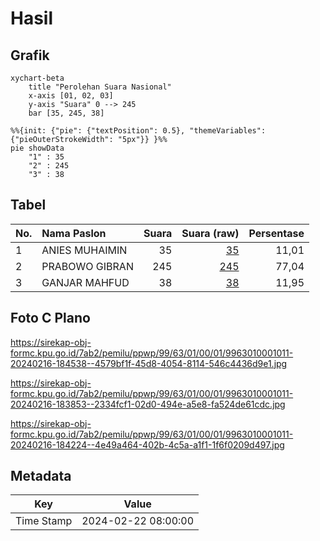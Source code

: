# Hasil

## Grafik

```mermaid
xychart-beta
    title "Perolehan Suara Nasional"
    x-axis [01, 02, 03]
    y-axis "Suara" 0 --> 245
    bar [35, 245, 38]
```

```mermaid
%%{init: {"pie": {"textPosition": 0.5}, "themeVariables": {"pieOuterStrokeWidth": "5px"}} }%%
pie showData
    "1" : 35
    "2" : 245
    "3" : 38
```

## Tabel

| No. | Nama Paslon    | Suara | Suara (raw) | Persentase |
|:--- |:-------------- | -----:| -----------:| ----------:|
| 1   | ANIES MUHAIMIN | 35    | [35][p-1]   | 11,01      |
| 2   | PRABOWO GIBRAN | 245   | [245][p-2]  | 77,04      |
| 3   | GANJAR MAHFUD  | 38    | [38][p-3]   | 11,95      |


[p-1]: https://github.com/gigit-pemilu/pemilu-2024/blob/main/pilpres/hitung-suara/sub/99-luar-negeri/sub/63-kuching-malaysia/sub/01-kuching-malaysia/sub/0001-kuching-malaysia/sub/011-ksk-006/sub/paslon-1.txt
[p-2]: https://github.com/gigit-pemilu/pemilu-2024/blob/main/pilpres/hitung-suara/sub/99-luar-negeri/sub/63-kuching-malaysia/sub/01-kuching-malaysia/sub/0001-kuching-malaysia/sub/011-ksk-006/sub/paslon-2.txt
[p-3]: https://github.com/gigit-pemilu/pemilu-2024/blob/main/pilpres/hitung-suara/sub/99-luar-negeri/sub/63-kuching-malaysia/sub/01-kuching-malaysia/sub/0001-kuching-malaysia/sub/011-ksk-006/sub/paslon-3.txt

## Foto C Plano

https://sirekap-obj-formc.kpu.go.id/7ab2/pemilu/ppwp/99/63/01/00/01/9963010001011-20240216-184538--4579bf1f-45d8-4054-8114-546c4436d9e1.jpg

https://sirekap-obj-formc.kpu.go.id/7ab2/pemilu/ppwp/99/63/01/00/01/9963010001011-20240216-183853--2334fcf1-02d0-494e-a5e8-fa524de61cdc.jpg

https://sirekap-obj-formc.kpu.go.id/7ab2/pemilu/ppwp/99/63/01/00/01/9963010001011-20240216-184224--4e49a464-402b-4c5a-a1f1-1f6f0209d497.jpg


## Metadata

| Key        | Value               |
| ---------- | ------------------- |
| Time Stamp | 2024-02-22 08:00:00 |



